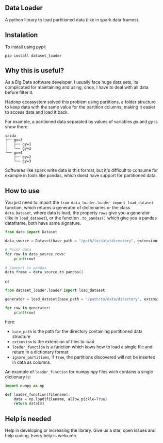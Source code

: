 ## Data Loader
A python library to load partitioned data (like in spark data frames).

## Instalation
To install using pypi:

`pip install dataset_loader`

## Why this is useful?
As a Big Data software developer, I usually face huge data sets, its complicated for maintaining and using, once, I have to deal with all data before filter it.

Hadoop ecossystem solved this problem using partitions, a folder structure to keep data with the same value for the partition columns, making it easier to access data and load it back.

For example, a paritioned data separated by values of variables *gx* and *gy* is show there:

```
saida  
├── gx=3  
│   ├── gy=1  
│   └── gy=2  
└── gx=4  
    ├── gy=2  
    └── gy=3  
```

Softwares like spark write data is this format, but it's difficult to consume for example in tools like pandas, which doest have support for partitioned data.

## How to use
You just need to import the `from data_loader.loader import load_dataset` function, which returns a generator of dictionaries or the class `data.Dataset`, where data is load, the property `rows` give you a generator (like in `load_dataset`), or the function `.to_pandas()` which give you a pandas dataframe, both have same signature.

```python
from data import Dataset

data_source = Dataset(base_path = "/path/to/data/directory", extension="csv", loader_function, ignore_partitions=False)

# Print data
for row in data_source.rows:
    print(row)
    
# Convert to pandas
data_frame = data_source.to_pandas()    
```

or

```python
from dataset_loader.loader import load_dataset

generator = load_dataset(base_path = "/path/to/data/directory", extension="csv", loader_function, ignore_partitions=False)

for row in generator:
    print(row)
```


here:

* `base_path` is the path for the directory containing partitioned data structure
* `extension` is the extension of files to load
* `loader_function` is a function which kows how to load a single file and return in a dictionary format
* `ignore_partitions`, if `True`, the partitions discovered will not be inserted in data as columns.

An example of `loader_function` for numpy *npy* files wich contains a single dictionary is:

```python
import numpy as np

def loader_function(filename):
    data = np.load(filename, allow_pickle=True)
    return data[0]
```

## Help is needed

Help in developing or increasing the library. Give us a star, open issues and help coding. Every help is welcome.
